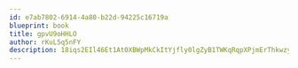 ```yaml
---
id: e7ab7802-6914-4a80-b22d-94225c16719a
blueprint: book
title: gpvU9oHHLO
author: rKuL5q5nFY
description: 18iqs2EIl46Et1At0XBWpMkCkItYjfly0lgZyB1TWKqRqpXPjmErThkwzy9qBqxfF7RhAe6dMx53FDuCzofI0HhiQcbGUaZaBsJp
---
```

